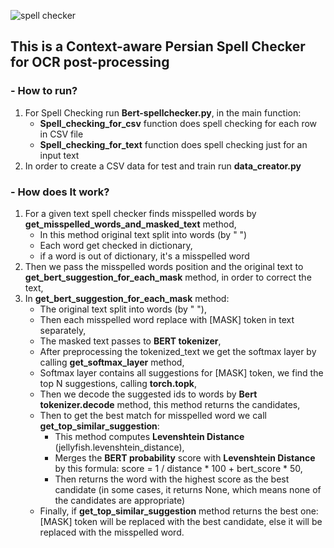 ![spell checker](https://user-images.githubusercontent.com/42568062/174132703-e5afc1c2-8076-4493-8706-5a8c657f0404.png)


## This is a Context-aware Persian Spell Checker for OCR post-processing

### - How to run?
1. For Spell Checking run **Bert-spellchecker.py**, in the main function:
   * **Spell_checking_for_csv** function does spell checking for each row in CSV file
   * **Spell_checking_for_text** function does spell checking just for an input text
2. In order to create a CSV data for test and train run **data_creator.py**

### - How does It work?
1. For a given text spell checker finds misspelled words by **get_misspelled_words_and_masked_text** method,
   * In this method original text split into words (by " ")
   * Each word get checked in dictionary,
   * if a word is  out of dictionary, it's a misspelled word 
2. Then we pass the misspelled words position and the original text to **get_bert_suggestion_for_each_mask** method, in order to correct the text,
3. In **get_bert_suggestion_for_each_mask** method:
   * The original text split into words (by " "),  
   * Then each misspelled word replace with [MASK] token in text separately,
   * The masked text passes to **BERT tokenizer**,
   * After preprocessing the tokenized_text we get the softmax layer by calling **get_softmax_layer** method, 
   * Softmax layer contains all suggestions for [MASK] token, we find the top N suggestions, calling **torch.topk**,
   * Then we decode the suggested ids to words by **Bert tokenizer.decode** method, this method returns the candidates, 
   * Then to get the best match for misspelled word we call **get_top_similar_suggestion**:
     * This method computes **Levenshtein Distance** (jellyfish.levenshtein_distance),
     * Merges the **BERT probability** score with **Levenshtein Distance** by this formula: score = 1 / distance * 100 + bert_score * 50,
     * Then returns the word with the highest score as the best candidate (in some cases, it returns None, which means none of the candidates are appropriate)
   * Finally, if **get_top_similar_suggestion** method returns the best one: [MASK] token will be replaced with the best candidate, else it will be replaced with the misspelled word. 

